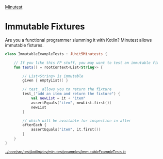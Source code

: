 [Minutest](README.md)

# Immutable Fixtures

Are you a functional programmer slumming it with Kotlin? Minutest allows immutable fixtures.

[start-insert]: <../core/src/test/kotlin/dev/minutest/examples/ImmutableExampleTests.kt>
```kotlin
class ImmutableExampleTests : JUnit5Minutests {

    // If you like this FP stuff, you may want to test an immutable fixture.
    fun tests() = rootContext<List<String>> {

        // List<String> is immutable
        given { emptyList() }

        // test_ allows you to return the fixture
        test_("add an item and return the fixture") {
            val newList = it + "item"
            assertEquals("item", newList.first())
            newList
        }

        // which will be available for inspection in after
        afterEach {
            assertEquals("item", it.first())
        }
    }
}
```
<small>[../core/src/test/kotlin/dev/minutest/examples/ImmutableExampleTests.kt](../core/src/test/kotlin/dev/minutest/examples/ImmutableExampleTests.kt)</small>

[end-insert]: <>

